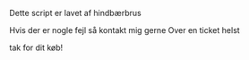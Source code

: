 Dette script er lavet af hindbærbrus

Hvis der er nogle fejl så kontakt mig gerne Over en ticket helst

tak for dit køb!
